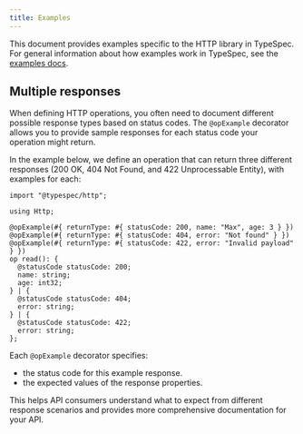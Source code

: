 ```yaml
---
title: Examples
---
```


This document provides examples specific to the HTTP library in TypeSpec. For general information about how examples work in TypeSpec, see the [examples docs](../../standard-library/examples.md).

## Multiple responses

When defining HTTP operations, you often need to document different possible response types based on status codes. The `@opExample` decorator allows you to provide sample responses for each status code your operation might return.

In the example below, we define an operation that can return three different responses (200 OK, 404 Not Found, and 422 Unprocessable Entity), with examples for each:

```tsp title=main.tsp tryit="{"emit": ["@typespec/openapi3"]}"
import "@typespec/http";

using Http;

@opExample(#{ returnType: #{ statusCode: 200, name: "Max", age: 3 } })
@opExample(#{ returnType: #{ statusCode: 404, error: "Not found" } })
@opExample(#{ returnType: #{ statusCode: 422, error: "Invalid payload" } })
op read(): {
  @statusCode statusCode: 200;
  name: string;
  age: int32;
} | {
  @statusCode statusCode: 404;
  error: string;
} | {
  @statusCode statusCode: 422;
  error: string;
};
```

Each `@opExample` decorator specifies:

- the status code for this example response.
- the expected values of the response properties.

This helps API consumers understand what to expect from different response scenarios and provides more comprehensive documentation for your API.
